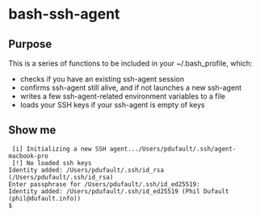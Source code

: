 # bash-ssh-agent

## Purpose

This is a series of functions to be included in your ~/.bash_profile, which:
* checks if you have an existing ssh-agent session
* confirms ssh-agent still alive, and if not launches a new ssh-agent
* writes a few ssh-agent-related environment variables to a file
* loads your SSH keys if your ssh-agent is empty of keys

## Show me

```
 [i] Initializing a new SSH agent.../Users/pdufault/.ssh/agent-macbook-pro
 [!] No loaded ssh keys
Identity added: /Users/pdufault/.ssh/id_rsa (/Users/pdufault/.ssh/id_rsa)
Enter passphrase for /Users/pdufault/.ssh/id_ed25519:
Identity added: /Users/pdufault/.ssh/id_ed25519 (Phil Dufault (phil@dufault.info))
$
```
